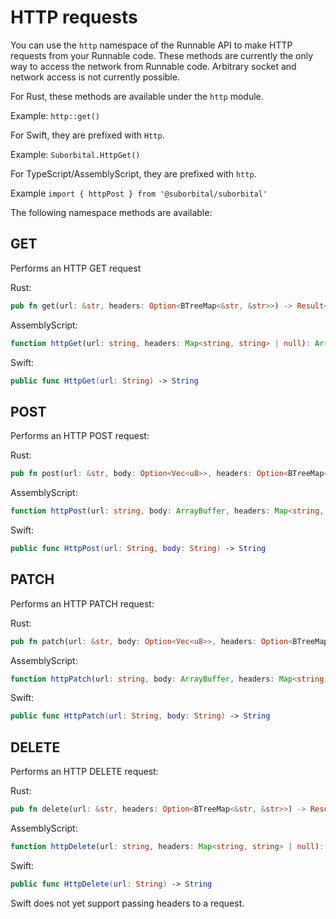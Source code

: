 # HTTP requests

You can use the `http` namespace of the Runnable API to make HTTP 
requests from your Runnable code. These methods are currently the 
only way to access the network from Runnable code. 
Arbitrary socket and network access is not currently possible.

For Rust, these methods are available under the `http` module. 

Example: `http::get()`

For Swift, they are prefixed with `Http`.

Example: `Suborbital.HttpGet()` 

For TypeScript/AssemblyScript, they are prefixed with `http`. 

Example `import { httpPost } from '@suborbital/suborbital'`

The following namespace methods are available:

## GET

Performs an HTTP GET request

Rust:

```rust
pub fn get(url: &str, headers: Option<BTreeMap<&str, &str>>) -> Result<Vec<u8>, RunErr>
```

AssemblyScript:

```typescript
function httpGet(url: string, headers: Map<string, string> | null): ArrayBuffer
```

Swift:

```swift
public func HttpGet(url: String) -> String
```

## POST

Performs an HTTP POST request:

Rust:

```rust
pub fn post(url: &str, body: Option<Vec<u8>>, headers: Option<BTreeMap<&str, &str>>) -> Result<Vec<u8>, RunErr>
```

AssemblyScript:

```typescript
function httpPost(url: string, body: ArrayBuffer, headers: Map<string, string> | null): ArrayBuffer
```

Swift:

```swift
public func HttpPost(url: String, body: String) -> String
```

## PATCH

Performs an HTTP PATCH request:

Rust:

```rust
pub fn patch(url: &str, body: Option<Vec<u8>>, headers: Option<BTreeMap<&str, &str>>) -> Result<Vec<u8>, RunErr>
```

AssemblyScript:

```typescript
function httpPatch(url: string, body: ArrayBuffer, headers: Map<string, string> | null): ArrayBuffer
```

Swift:

```swift
public func HttpPatch(url: String, body: String) -> String
```

## DELETE

Performs an HTTP DELETE request:

Rust:

```rust
pub fn delete(url: &str, headers: Option<BTreeMap<&str, &str>>) -> Result<Vec<u8>, RunErr>
```

AssemblyScript:

```typescript
function httpDelete(url: string, headers: Map<string, string> | null): ArrayBuffer
```

Swift:

```swift
public func HttpDelete(url: String) -> String
```

Swift does not yet support passing headers to a request.

